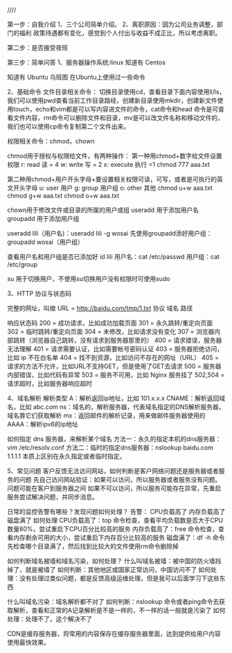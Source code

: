 ////


第一步：自我介绍
1、三个公司简单介绍。
2、离职原因：因为公司业务调整，部门的福利 政策待遇都有变化，感觉到个人付出与收益不成正比，所以考虑离职。


第二步：是否接受夜班


第三步：简单问答
1、服务器操作系统:linux
知道有
Centos

知道有 
Ubuntu 乌班图
在Ubuntu上使用过一些命令


2、基础命令
文件目录相关命令：
切换目录使用cd，查看目录下面内容使用ll/ls，我们可以使用pwd查看当前工作目录路经，创建新目录使用mkdir，创建新文件使用touch，echo和vim都是可以写内容进文件的命令，cat命令和head 命令是可查看文件内容，rm命令可以删除文件和目录，mv是可以改文件名称和移动文件的，我们也可以使用cp命令复制第二个文件出来。

权限相关命令：chmod，chown

chmod用于授权与权限给文件，有两种操作：
第一种用chmod+数字给文件设置权限
r: read 读 = 4
w: write 写 = 2
x: execute 执行 =1
chmod 777 aaa.txt

第二种用chmod+用户开头字母+要设置相关权限可读，可写，或者是可执行的英文开头字母
u: user 用户
g: group 用户组
o: other 其他
chmod u+w aaa.txt
chmod g+w aaa.txt
chmod o+w aaa.txt

chown用于修改文件或目录的所属的用户或组
useradd 用于添加用户名
groupadd 用于添加用户组

useradd lili（用户名)：useradd lili -g wosai
先使用groupadd添好用户组：groupadd wosai（用户组）

查看用户名和用户组是否已添加好
id lili
用户名：cat /etc/passwd
用户组：cat /etc/group


su 用于切换用户，不使用su切换用户没有权限时可使用sudo


3、HTTP 协议与状态码

完整的网址，叫做 URL = http://baidu.com/tmp/1.txt
                    协议      域名      路径

响应状态码
200 = 成功请求，比如成功加载页面
301 = 永久跳转/重定向页面
302 = 临时跳转/重定向页面
304 = 未修改，比如请求没有变化
307 = 浏览器内部跳转（浏览器自己跳转，没有请求到服务器那里的）
400 = 请求错误，服务器无法理解
401 = 请求需要认证，比如需要帐号密码认证
403 = 服务器拒绝访问，比如 ip 不在白名单
404 = 找不到资源，比如访问不存在的网址（URL）
405 = 请求的方法不允许，比如URL不支持GET，但是使用了GET去请求
500 = 服务器内部错误，比如代码有异常
503 = 服务不可用，比如 Nginx 服务挂了
502,504 = 请求超时，比如服务器响应超时


4、域名解析
解析类型
A：解析返回ip地址，比如 101.x.x.x
CNAME：解析返回域名，比如 abc.com
ns：域名的，解析服务器，代表域名指定的DNS解析服务器，域名靠它们获取解析
mx：返回邮件的解析记录，用来做邮件服务器使用的
AAAA：解析ipv6的ip地址


如何指定 dns 服务器，来解析某个域名
方法一：永久的指定本机的dns服务器：vim /etc/resolv.conf 
方法二：临时的指定dns服务器：nslookup baidu.com 1.1.1.1
本质上区别在永久指定或者临时指定。


5、常见问题
客户反馈无法访问网站，如何判断是客户网络问题还是服务器或者服务的问题
先自己访问网站验证：如果可以访问，所以服务器或者服务没有问题。问题可能在客户到服务器之间
如果不可以访问，所以服务可能存在异常，先重启服务尝试解决问题，并同步消息。


日常的监控告警有哪些？发现问题如何处理？
告警：
  CPU负载高了
  内存负载高了
  磁盘满了
如何处理
  CPU负载高了：top 命令检查，查看平均负载数是否大于CPU数量80%，尝试重启下CPU百分比较高的服务
  内存负载高了：free 命令检查，查看内存剩余可用的大小，尝试重启下内存百分比较高的服务
  磁盘满了：df -h 命令先检查哪个目录满了，然后找到比较大的文件使用rm命令删除掉


如何判断域名被墙和域名污染，如何处理？
什么叫域名被墙：被中国的防火墙挡掉了，就是被墙了
如何判断：其他地区或国家正常访问，中国访问不了
如何处理：没有处理过类似问题，都是反馈高级运维处理，但是我可以后面学习下这些东西

什么叫域名污染：域名解析都不对了
如何判断：nslookup 命令或者ping命令去获取解析，查看和正常的A记录解析是不是一样的，不一样的话一般就是污染了
如何处理：处理不了，这个解决不了


 CDN是缓存服务器，将常用的内容保存在缓存服务器里面，达到提供给用户内容使用最快效果。



